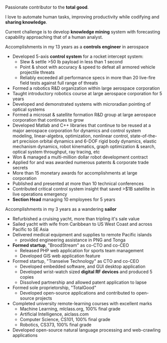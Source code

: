 Passionate contributor to the **total good**.

I love to automate human tasks, improving productivity while codifying and **sharing knowledge**. 

Current challenge is to develop **knowledge mining** system with forecasting capability approaching that of a human analyst.

Accomplishments in my 13 years as a **controls engineer** in aerospace

+ Developed 5-axis **control system** for a rocket intercept system:
   - Slew & settle >50 lb payload in less than 1 second
   - Point & shoot with accuracy & speed to defeat all armored vehicle projectile threats
   - Reliably exceeded all performance specs in more than 20 live-fire field tests against full range of threats
+ Formed a robotics R&D organization within large aerospace corporation
+ Taught introductory robotics course at large aerospace corporation for 5 years
+ Developed and demonstrated systems with microradian pointing of optical systems
+ Formed a microsat & satellite formation R&D group at large aerospace corporation that continues to grow
+ Developed Matlab and C++ libraries that continue to be reused at a major aerospace corporation for dynamics and control system modeling, linear-algebra, optimization, nonlinear control, state-of-the-art precision orbital dynamics and 6-DOF rigid body dynamics, elastic mechanism dynamics, robot kinematics, graph optimization & search, optical system throughput, ray tracing, etc
+ Won & managed a multi-million dollar robot development contract
+ Applied for and was awarded numerous patents & corporate trade secrets
+ More than 15 monetary awards for accomplishments at large corporation
+ Published and presented at more than 10 technical conferences
+ Contributed critical control system insight that saved >$1B satellite in live operations emergency
+ **Section Head** managing 10 employees for 5 years

Accomplishments in my 3 years as a wandering **sailor**

+ Refurbished a cruising yacht, more than tripling it's sale value
+ Sailed yacht with wife from Caribbean to US West Coast and across Pacific to SE Asia
+ Delivered medical equipment and supplies to remote Pacific islands
    - provided engineering assistance in PNG and Tonga
+ **Formed startup**, "BroodStream" as co-CTO and co-CEO
    - Released PHP web application for sports team management
    - Developed GIS web application feature
+ Formed startup, "Transeive Technology" as CTO and co-CEO
    + Developed embedded software, and GUI desktop application
    + Developed wrist-watch sized **digital RF devices** and produced 5 copies
    - Dissolved partnership and allowed patent application to lapse
+ Formed sole proprietorship, "TotalGood"
    - Developed open-source applications and contributed to open-source projects
+ Completed university remote-learning courses with excellent marks
    - Machine Learning, mlclass.org, 100% final grade
    - Artificial Intelligence, aiclass.com
    - Computer Science, CS101, 100% final grade
    - Robotics, CS373, 100% final grade
+ Developed open-source natural language processing and web-crawling applications
